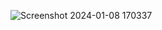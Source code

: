 ![Screenshot 2024-01-08 170337](https://github.com/RV2915/Get-File-Extension/assets/146526270/b20d3835-b3b8-4bfe-b747-5a4f0308d24a)
